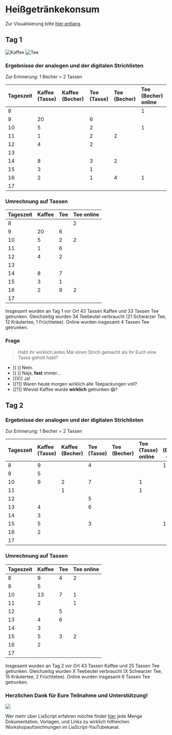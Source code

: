 <!-- 

language: de

narrator: Deutsch Female

-->

# Heißgetränkekonsum

Zur Visualisierung bitte [hier entlang](https://liascript.github.io/course/?https://raw.githubusercontent.com/JulianeRoeder/Heissgetraenke/main/README.md).

## Tag 1

![Kaffee](https://upload.wikimedia.org/wikipedia/commons/f/f2/Coffee-563797.jpg)
![Tee](https://upload.wikimedia.org/wikipedia/commons/0/04/Tea_in_different_grade_of_fermentation.jpg)

### Ergebnisse der analogen und der digitalen Strichlisten

Zur Erinnerung: 1 Becher = 2 Tassen

| Tageszeit | Kaffee (Tasse) | Kaffee (Becher) | Tee (Tasse) | Tee (Becher) | Tee (Becher) online |
|:--- |:--- |:--- |:--- |:--- |:--- |
| 8   |     |     |     |     | 1   |
| 9   | 20  |     | 6   |     |     |
| 10  | 5   |     | 2   |     | 1   |
| 11  | 1   |     | 2   | 2   |     |
| 12  | 4   |     | 2   |     |     |
| 13  |     |     |     |     |     |
| 14  | 8   |     | 3   | 2   |     |
| 15  | 3   |     | 1   |     |     |
| 16  | 2   |     | 1   | 4   | 1   |
| 17  |     |     |     |     |     |


### Umrechnung auf Tassen

| Tageszeit | Kaffee | Tee | Tee online |
|:--------- |:------ |:--- |:---------- |
| 8         |        |     | 2          | 
| 9         | 20     | 6   |            |
| 10        | 5      | 2   | 2          |
| 11        | 1      | 6   |            |
| 12        | 4      | 2   |            |
| 13        |        |     |            |
| 14        | 8      | 7   |            |
| 15        | 3      | 1   |            |
| 16        | 2      | 9   | 2          |
| 17        |        |     |            |

Insgesamt wurden an Tag 1 vor Ort 43 Tassen Kaffee und 33 Tassen Tee getrunken. Gleichzeitig wurden 34 Teebeutel verbraucht (21 Schwarzer Tee, 12 Kräutertee, 1 Früchtetee). Online wurden insgesamt 4 Tassen Tee getrunken.

### Frage
> Habt ihr wirklich jedes Mal einen Strich gemacht als Ihr Euch eine Tasse geholt habt?
<!-- data-randomize data-max-trials="3" data-show-solution-button="0"-->
- [( )] Nein.
- [( )] Naja, **fast** immer...
- [(X)] Ja!
- [[?]] Waren heute morgen wirklich alle Teepackungen voll?
- [[?]] Wieviel Kaffee wurde **wirklich** getrunken 😱?

## Tag 2

### Ergebnisse der analogen und der digitalen Strichlisten

Zur Erinnerung: 1 Becher = 2 Tassen

| Tageszeit | Kaffee (Tasse) | Kaffee (Becher) | Tee (Tasse) | Tee (Becher) | Tee (Tasse) online | Tee (Becher) online |
|:--- |:--- |:--- |:--- |:--- |:--- | --- |
| 8   | 9   |     | 4   |     |     | 1   |
| 9   | 5   |     |     |     |     |     |
| 10  | 9   | 2   | 7   |     | 1   |     |
| 11  |     | 1   |     |     | 1   |     |
| 12  |     |     | 5   |     |     |     |
| 13  | 4   |     | 6   |     |     |     |
| 14  | 3   |     |     |     |     |     |
| 15  | 5   |     | 3   |     |     | 1   |
| 16  | 2   |     |     |     |     |     |
| 17  |     |     |     |     |     |     |


### Umrechnung auf Tassen

| Tageszeit | Kaffee | Tee | Tee online |
|:--------- |:------ |:--- |:---------- |
| 8         | 9      | 4   | 2          |
| 9         | 5      |     |            |
| 10        | 13     | 7   | 1          |
| 11        | 2      |     | 1          |
| 12        |        | 5   |            |
| 13        | 4      | 6   |            |
| 14        | 3      |     |            |
| 15        | 5      | 3   | 2          | 
| 16        | 2      |     |            |
| 17        |        |     |            |

Insgesamt wurden an Tag 2 vor Ort 43 Tassen Kaffee und 25 Tassen Tee getrunken. Gleichzeitig wurden X Teebeutel verbraucht (X Schwarzer Tee, 15 Kräutertee, 2 Früchtetee). Online wurden insgesamt 6 Tassen Tee getrunken.

### Herzlichen Dank für Eure Teilnahme und Unterstützung!

![](https://upload.wikimedia.org/wikipedia/commons/7/7c/Centaurea_sp_und_Bombus_sp.JPG)

Wer mehr über LiaScript erfahren möchte findet [hier](https://liascript.github.io/) jede Menge Dokumentation, Vorlagen, und Links zu wirklich hilfreichen Workshopaufzeichnungen im LiaScript-YouTubekanal.

